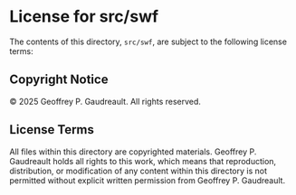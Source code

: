 # License for src/swf

The contents of this directory, `src/swf`, are subject to the following license terms:

## Copyright Notice

© 2025 Geoffrey P. Gaudreault. All rights reserved.

## License Terms

All files within this directory are copyrighted materials. Geoffrey P. Gaudreault holds all rights to this work, which means that reproduction, distribution, or modification of any content within this directory is not permitted without explicit written permission from Geoffrey P. Gaudreault.
